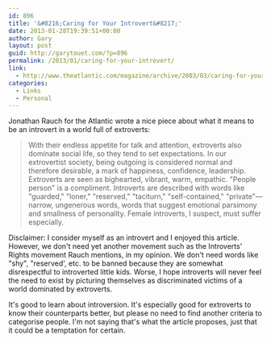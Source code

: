 ```yaml
---
id: 896
title: '&#8216;Caring for Your Introvert&#8217;'
date: 2013-01-28T19:39:51+00:00
author: Gary
layout: post
guid: http://garytouet.com/?p=896
permalink: /2013/01/caring-for-your-introvert/
link:
  - http://www.theatlantic.com/magazine/archive/2003/03/caring-for-your-introvert/302696/
categories:
  - Links
  - Personal
---
```


Jonathan Rauch for the Atlantic wrote a nice piece about what it means to be an introvert in a world full of extroverts:

<blockquote>With their endless appetite for talk and attention, extroverts also dominate social life, so they tend to set expectations. In our extrovertist society, being outgoing is considered normal and therefore desirable, a mark of happiness, confidence, leadership. Extroverts are seen as bighearted, vibrant, warm, empathic. "People person" is a compliment. Introverts are described with words like "guarded," "loner," "reserved," "taciturn," "self-contained," "private"—narrow, ungenerous words, words that suggest emotional parsimony and smallness of personality. Female introverts, I suspect, must suffer especially.</blockquote>

Disclaimer: I consider myself as an introvert and I enjoyed this article. However, we don't need yet another movement such as the Introverts' Rights movement Rauch mentions, in my opinion. We don't need words like "shy", "reserved', etc. to be banned because they are somewhat disrespectful to introverted little kids. Worse, I hope introverts will never feel the need to exist by picturing themselves as discriminated victims of a world dominated by extroverts.

It's good to learn about introversion. It's especially good for extroverts to know their counterparts better, but please no need to find another criteria to categorise people. I'm not saying that's what the article proposes, just that it could be a temptation for certain.
